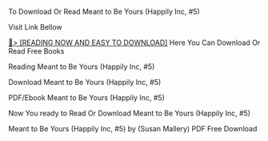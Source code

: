 To Download Or Read Meant to Be Yours (Happily Inc, #5)

Visit Link Bellow

<a href="https://uk.ebookarea.xyz/?book=B07L6KQM8N">📖&gt; [READING NOW AND EASY TO DOWNLOAD]</a>
Here You Can Download Or Read Free Books

Reading Meant to Be Yours (Happily Inc, #5)

Download Meant to Be Yours (Happily Inc, #5)

PDF/Ebook Meant to Be Yours (Happily Inc, #5)

Now You ready to Read Or Download Meant to Be Yours (Happily Inc, #5)

Meant to Be Yours (Happily Inc, #5) by (Susan Mallery) PDF Free Download
